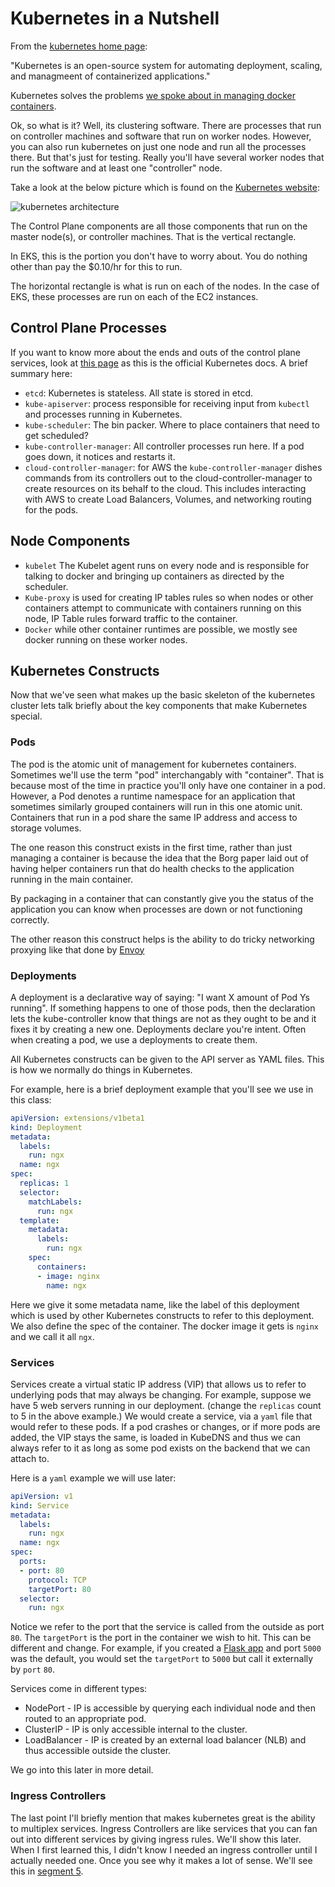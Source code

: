 # Kubernetes in a Nutshell

From the [kubernetes home page](https://kubernetes.io/):

"Kubernetes is an open-source system for automating deployment, scaling, and managmeent of containerized applications."

Kubernetes solves the problems [we spoke about in managing docker containers](containers.md). 

Ok, so what is it? Well, its clustering software. There are processes that run on controller machines and software that run on worker nodes.  However, you can also run kubernetes on just one node and run all the processes there.  But that's just for testing.  Really you'll have several worker nodes that run the software and at least one "controller" node. 

Take a look at the below picture which is found on the [Kubernetes website](https://kubernetes.io/docs/concepts/overview/components/): 

![kubernetes architecture](https://d33wubrfki0l68.cloudfront.net/7016517375d10c702489167e704dcb99e570df85/7bb53/images/docs/components-of-kubernetes.png)

The Control Plane components are all those components that run on the master node(s), or controller machines.  That is the vertical rectangle.  

In EKS, this is the portion you don't have to worry about.  You do nothing other than pay the $0.10/hr for this to run.  

The horizontal rectangle is what is run on each of the nodes.  In the case of EKS, these processes are run on each of the EC2 instances. 

## Control Plane Processes

If you want to know more about the ends and outs of the control plane services, look at [this page](https://kubernetes.io/docs/concepts/overview/components/#control-plane-components) as this is the official Kubernetes docs.  A brief summary here: 

* `etcd`: Kubernetes is stateless. All state is stored in etcd. 
* `kube-apiserver`: process responsible for receiving input from `kubectl` and processes running in Kubernetes. 
* `kube-scheduler`: The bin packer.  Where to place containers that need to get scheduled? 
* `kube-controller-manager`: All controller processes run here.  If a pod goes down, it notices and restarts it. 
* `cloud-controller-manager`: for AWS the `kube-controller-manager` dishes commands from its controllers out to the cloud-controller-manager to create resources on its behalf to the cloud.  This includes interacting with AWS to create Load Balancers, Volumes, and networking routing for the pods. 

## Node Components

* `kubelet` The Kubelet agent runs on every node and is responsible for talking to docker and bringing up containers as directed by the scheduler.  
* `Kube-proxy` is used for creating IP tables rules so when nodes or other containers attempt to communicate with containers running on this node, IP Table rules forward traffic to the container.
* `Docker` while other container runtimes are possible, we mostly see docker running on these worker nodes.  

## Kubernetes Constructs
Now that we've seen what makes up the basic skeleton of the kubernetes cluster lets talk briefly about the key components that make Kubernetes special. 

### Pods
The pod is the atomic unit of management for kubernetes containers.  Sometimes we'll use the term "pod" interchangably with "container".  That is because most of the time in practice you'll only have one container in a pod.  However, a Pod denotes a runtime namespace for an application that sometimes similarly grouped containers will run in this one atomic unit.  Containers that run in a pod share the same IP address and access to storage volumes. 

The one reason this construct exists in the first time, rather than just managing a container is because the idea that the Borg paper laid out of having helper containers run that do health checks to the application running in the main container. 

By packaging in a container that can constantly give you the status of the application you can know when processes are down or not functioning correctly. 

The other reason this construct helps is the ability to do tricky networking proxying like that done by [Envoy](https://www.envoyproxy.io/)

### Deployments

A deployment is a declarative way of saying: "I want X amount of Pod Ys running".  If something happens to one of those pods, then the declaration lets the kube-controller know that things are not as they ought to be and it fixes it by creating a new one. Deployments declare you're intent. Often when creating a pod, we use a deployments to create them. 

All Kubernetes constructs can be given to the API server as YAML files. This is how we normally do things in Kubernetes.  

For example, here is a brief deployment example that you'll see we use in this class: 

```yaml
apiVersion: extensions/v1beta1
kind: Deployment
metadata:
  labels:
    run: ngx
  name: ngx
spec:
  replicas: 1
  selector:
    matchLabels:
      run: ngx
  template:
    metadata:
      labels:
        run: ngx
    spec:
      containers:
      - image: nginx
        name: ngx
```

Here we give it some metadata name, like the label of this deployment which is used by other Kubernetes constructs to refer to this deployment. We also define the spec of the container.  The docker image it gets is `nginx` and we call it all `ngx`. 

### Services

Services create a virtual static IP address (VIP) that allows us to refer to underlying pods that may always be changing.  For example, suppose we have 5 web servers running in our deployment. (change the `replicas` count to 5 in the above example.)  We would create a service, via a `yaml` file that would refer to these pods.  If a pod crashes or changes, or if more pods are added, the VIP stays the same, is loaded in KubeDNS and thus we can always refer to it as long as some pod exists on the backend that we can attach to. 

Here is a `yaml` example we will use later: 

```yaml
apiVersion: v1
kind: Service
metadata:
  labels:
    run: ngx
  name: ngx
spec:
  ports:
  - port: 80
    protocol: TCP
    targetPort: 80
  selector:
    run: ngx
```

Notice we refer to the port that the service is called from the outside as port `80`.  The `targetPort` is the port in the container we wish to hit.  This can be different and change.  For example, if you created a [Flask app](https://palletsprojects.com/p/flask/) and port `5000` was the default, you would set the `targetPort` to `5000` but call it externally by `port` `80`.

Services come in different types: 

* NodePort - IP is accessible by querying each individual node and then routed to an appropriate pod. 
* ClusterIP - IP is only accessible internal to the cluster. 
* LoadBalancer - IP is created by an external load balancer (NLB) and thus accessible outside the cluster.

We go into this later in more detail. 

### Ingress Controllers
The last point I'll briefly mention that makes kubernetes great is the ability to multiplex services.  Ingress Controllers are like services that you can fan out into different services by giving ingress rules.  We'll show this later.  When I first learned this, I didn't know I needed an ingress controller until I actually needed one.  Once you see why it makes a lot of sense.  We'll see this in [segment 5](../segment05-applications/Ingress.md).


